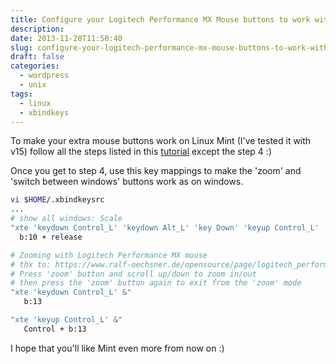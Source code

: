```yaml
---
title: Configure your Logitech Performance MX Mouse buttons to work with Linux Mint
description: 
date: 2013-11-28T11:50:40
slug: configure-your-logitech-performance-mx-mouse-buttons-to-work-with-linux-mint
draft: false
categories:
  - wordpress
  - unix
tags:
  - linux
  - xbindkeys
---
```


To make your extra mouse buttons work on Linux Mint (I've tested it with v15) follow all the steps listed in this [tutorial][1] except the step 4 :)

Once you get to step 4, use this key mappings to make the 'zoom' and 'switch between windows' buttons work as on windows. 

```bash
vi $HOME/.xbindkeysrc
...
# show all windows: Scale
"xte 'keydown Control_L' 'keydown Alt_L' 'key Down' 'keyup Control_L' 'keyup Alt_L'"
  b:10 + release

# Zooming with Logitech Performance MX mouse
# thx to: https://www.ralf-oechsner.de/opensource/page/logitech_performance_mx
# Press 'zoom' button and scroll up/down to zoom in/out
# then press the 'zoom' button again to exit from the 'zoom' mode
"xte 'keydown Control_L' &"
   b:13

"xte 'keyup Control_L' &"
   Control + b:13
```

I hope that you'll like Mint even more from now on :)

[1]: http://lotphelp.com/lotp/lotp-guide-logitech-mx-mouse-ubuntu (Using Your Logitech MX Mouse with Ubuntu)